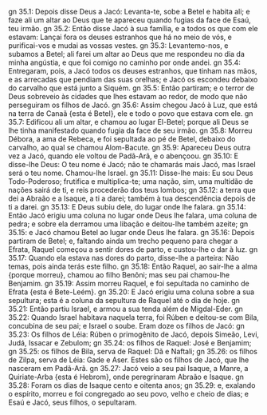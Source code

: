 gn 35.1: Depois disse Deus a Jacó: Levanta-te, sobe a Betel e habita ali; e faze ali um altar ao Deus que te apareceu quando fugias da face de Esaú, teu irmão.
gn 35.2: Então disse Jacó à sua família, e a todos os que com ele estavam: Lançai fora os deuses estranhos que há no meio de vós, e purificai-vos e mudai as vossas vestes.
gn 35.3: Levantemo-nos, e subamos a Betel; ali farei um altar ao Deus que me respondeu no dia da minha angústia, e que foi comigo no caminho por onde andei.
gn 35.4: Entregaram, pois, a Jacó todos os deuses estranhos, que tinham nas mãos, e as arrecadas que pendiam das suas orelhas; e Jacó os escondeu debaixo do carvalho que está junto a Siquém.
gn 35.5: Então partiram; e o terror de Deus sobreveio às cidades que lhes estavam ao redor, de modo que não perseguiram os filhos de Jacó.
gn 35.6: Assim chegou Jacó à Luz, que está na terra de Canaã {esta é Betel}, ele e todo o povo que estava com ele.
gn 35.7: Edificou ali um altar, e chamou ao lugar El-Betel; porque ali Deus se lhe tinha manifestado quando fugia da face de seu irmão.
gn 35.8: Morreu Débora, a ama de Rebeca, e foi sepultada ao pé de Betel, debaixo do carvalho, ao qual se chamou Alom-Bacute.
gn 35.9: Apareceu Deus outra vez a Jacó, quando ele voltou de Padã-Arã, e o abençoou.
gn 35.10: E disse-lhe Deus: O teu nome é Jacó; não te chamarás mais Jacó, mas Israel será o teu nome. Chamou-lhe Israel.
gn 35.11: Disse-lhe mais: Eu sou Deus Todo-Poderoso; frutifica e multiplica-te; uma nação, sim, uma multidão de nações sairá de ti, e reis procederão dos teus lombos;
gn 35.12: a terra que dei a Abraão e a Isaque, a ti a darei; também à tua descendência depois de ti a darei.
gn 35.13: E Deus subiu dele, do lugar onde lhe falara.
gn 35.14: Então Jacó erigiu uma coluna no lugar onde Deus lhe falara, uma coluna de pedra; e sobre ela derramou uma libação e deitou-lhe também azeite;
gn 35.15: e Jacó chamou Betel ao lugar onde Deus lhe falara.
gn 35.16: Depois partiram de Betel; e, faltando ainda um trecho pequeno para chegar a Efrata, Raquel começou a sentir dores de parto, e custou-lhe o dar à luz.
gn 35.17: Quando ela estava nas dores do parto, disse-lhe a parteira: Não temas, pois ainda terás este filho.
gn 35.18: Então Raquel, ao sair-lhe a alma {porque morreu}, chamou ao filho Benôni; mas seu pai chamou-lhe Benjamim.
gn 35.19: Assim morreu Raquel, e foi sepultada no caminho de Efrata {esta é Bete-Leém}.
gn 35.20: E Jacó erigiu uma coluna sobre a sua sepultura; esta é a coluna da sepultura de Raquel até o dia de hoje.
gn 35.21: Então partiu Israel, e armou a sua tenda além de Migdal-Eder.
gn 35.22: Quando Israel habitava naquela terra, foi Rúben e deitou-se com Bila, concubina de seu pai; e Israel o soube. Eram doze os filhos de Jacó:
gn 35.23: Os filhos de Léia: Rúben o primogênito de Jacó, depois Simeão, Levi, Judá, Issacar e Zebulom;
gn 35.24: os filhos de Raquel: José e Benjamim;
gn 35.25: os filhos de Bila, serva de Raquel: Dã e Naftali;
gn 35.26: os filhos de Zilpa, serva de Léia: Gade e Aser. Estes são os filhos de Jacó, que lhe nasceram em Padã-Arã.
gn 35.27: Jacó veio a seu pai Isaque, a Manre, a Quiriate-Arba {esta é Hebrom}, onde peregrinaram Abraão e Isaque.
gn 35.28: Foram os dias de Isaque cento e oitenta anos;
gn 35.29: e, exalando o espírito, morreu e foi congregado ao seu povo, velho e cheio de dias; e Esaú e Jacó, seus filhos, o sepultaram.
